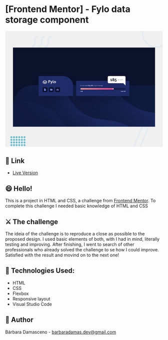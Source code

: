# [Frontend Mentor] - Fylo data storage component

![Design preview for the Fylo data storage component coding challenge](./design/desktop-preview.jpg)

## 🔗 Link

- [Live Version](https://barbaradamasdev.github.io/Fylo-data-storage-component)

## 😄 Hello!

This is a project in HTML and CSS, a challenge from [Frontend Mentor](https://www.frontendmentor.io).
To complete this challenge I needed basic knowledge of HTML and CSS

## ⚔️ The challenge

The ideia of the challenge is to reproduce a close as possible to the proposed design. I used basic elements of both, with I had in mind, literally testing and improving. After finishing, I went to search of other professionals who already solved the challenge to se how I could improve. Satisfied with the result and movind on to the next one!

## 💾 Technologies Used:

- HTML
- CSS
- Flexbox
- Responsive layout
- Visual Studio Code

## 🐼 Author

Bárbara Damasceno - barbaradamas.dev@gmail.com
